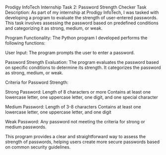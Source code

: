 Prodigy InfoTech Internship Task 2: Password Strength Checker
Task Description:
As part of my internship at Prodigy InfoTech, I was tasked with developing a program to evaluate the strength of user-entered passwords. 
This task involves assessing the password based on predefined conditions and categorizing it as strong, medium, or weak.

Program Functionality:
The Python program I developed performs the following functions:

User Input:
The program prompts the user to enter a password.

Password Strength Evaluation:
The program evaluates the password based on specific conditions to determine its strength.
It categorizes the password as strong, medium, or weak.

Criteria for Password Strength:

Strong Password:
Length of 8 characters or more
Contains at least one lowercase letter, one uppercase letter, one digit, and one special character

Medium Password:
Length of 3-8 characters
Contains at least one lowercase letter, one uppercase letter, and one digit

Weak Password:
Any password not meeting the criteria for strong or medium passwords.

This program provides a clear and straightforward way to assess the strength of passwords, helping users create more secure passwords based on common security guidelines.
